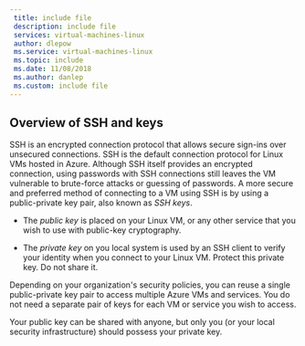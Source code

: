 ```yaml
---
 title: include file
 description: include file
 services: virtual-machines-linux
 author: dlepow
 ms.service: virtual-machines-linux
 ms.topic: include
 ms.date: 11/08/2018
 ms.author: danlep
 ms.custom: include file
---
```

## Overview of SSH and keys

SSH is an encrypted connection protocol that allows secure sign-ins over unsecured connections. SSH is the default connection protocol for Linux VMs hosted in Azure. Although SSH itself provides an encrypted connection, using passwords with SSH connections still leaves the VM vulnerable to brute-force attacks or guessing of passwords. A more secure and preferred method of connecting to a VM using SSH is by using a public-private key pair, also known as *SSH keys*. 

* The *public key* is placed on your Linux VM, or any other service that you wish to use with public-key cryptography.

* The *private key* on you local system is used by an SSH client to verify your identity when you connect to your Linux VM. Protect this private key. Do not share it.

Depending on your organization's security policies, you can reuse a single public-private key pair to access multiple Azure VMs and services. You do not need a separate pair of keys for each VM or service you wish to access. 

Your public key can be shared with anyone, but only you (or your local security infrastructure) should possess your private key.